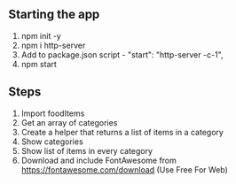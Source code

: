 ## Starting the app
1. npm init -y
2. npm i http-server
3. Add to package.json script - "start": "http-server -c-1",
4. npm start

## Steps
1. Import foodItems
2. Get an array of categories
3. Create a helper that returns a list of items in a category
4. Show categories
5. Show list of items in every category
6. Download and include FontAwesome from https://fontawesome.com/download (Use Free For Web)